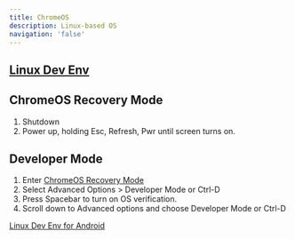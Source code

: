 ```yaml
---
title: ChromeOS
description: Linux-based OS
navigation: 'false'
---
```


## [Linux Dev Env](LDE.md)

## ChromeOS Recovery Mode

1. Shutdown
2. Power up, holding Esc, Refresh, Pwr until screen turns on.

## Developer Mode

1. Enter [ChromeOS Recovery Mode](#chromeos-recovery-mode)
2. Select Advanced Options > Developer Mode or Ctrl-D
3. Press Spacebar to turn on OS verification.
4. Scroll down to Advanced options and choose Developer Mode or Ctrl-D

<div class="ab-buttons">
    <div class="item-00 box1"><a href="LDE/"><p>Linux Dev Env for Android</p></a></div>
</div>
